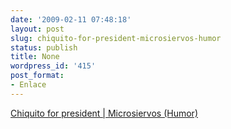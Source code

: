 ```yaml
---
date: '2009-02-11 07:48:18'
layout: post
slug: chiquito-for-president-microsiervos-humor
status: publish
title: None
wordpress_id: '415'
post_format:
- Enlace
---
```


[Chiquito for president | Microsiervos (Humor)](http://www.microsiervos.com/archivo/humor/chiquito-for-president.html)

